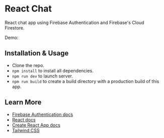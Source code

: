 # React Chat

React chat app using Firebase Authentication and Firebase's Cloud Firestore.

Demo: 

## Installation & Usage

- Clone the repo.
- `npm install` to install all dependencies.
- `npm run dev` to launch server.
- `npm run build` to create a build directory with a production build of this app.

## Learn More

- [Firebase Authentication docs](https://firebase.google.com/docs/auth?authuser=0&hl=en)
- [React docs](https://reactjs.org/)
- [Create React App docs](https://create-react-app.dev/docs/getting-started/)
- [Tailwind CSS](https://tailwindcss.com/docs/installation)
